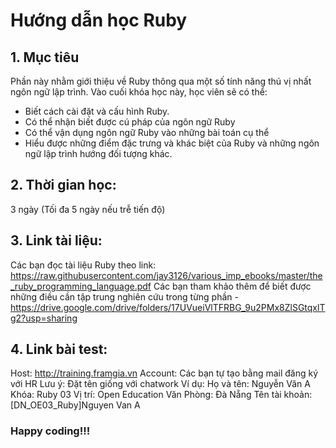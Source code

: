 # Hướng dẫn học Ruby

## 1. Mục tiêu
Phần này nhằm giới thiệu về Ruby thông qua một số tính năng thú vị nhất ngôn ngữ lập trình.
Vào cuối khóa học này, học viên sẽ có thể:
  - Biết cách cài đặt và cấu hình Ruby.
  - Có thể nhận biết được cú pháp của ngôn ngữ Ruby
  - Có thể vận dụng ngôn ngữ Ruby vào những bài toán cụ thể
  - Hiểu được những điểm đặc trưng và khác biệt của Ruby và những ngôn ngữ lập trình hướng đối tượng khác.

## 2. Thời gian học:
3 ngày (Tối đa 5 ngày nếu trễ tiến độ)

## 3. Link tài liệu:
Các bạn đọc tài liệu Ruby theo link: https://raw.githubusercontent.com/jay3126/various_imp_ebooks/master/the_ruby_programming_language.pdf
Các bạn tham khảo thêm để biết được những điều cần tập trung nghiên cứu trong từng phần - https://drive.google.com/drive/folders/17UVueiVlTFRBG_9u2PMx8ZlSGtqxlTg2?usp=sharing

## 4. Link bài test:
Host: http://training.framgia.vn
Account: Các bạn tự tạo bằng mail đăng ký với HR
Lưu ý: Đặt tên giống với chatwork
  Ví dụ:
    Họ và tên: Nguyễn Văn A
    Khóa: Ruby 03
    Vị trí: Open Education
    Văn Phòng: Đà Nẵng
    Tên tài khoản: [DN_OE03_Ruby]Nguyen Van A

### Happy coding!!!
